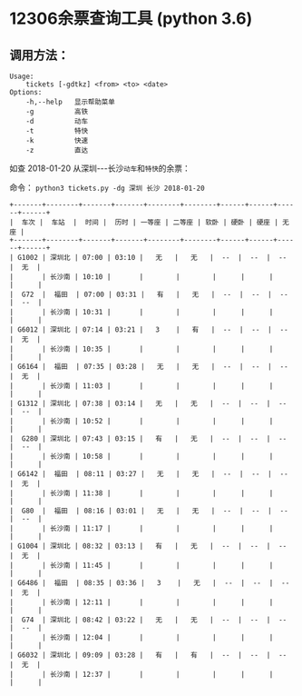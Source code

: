 # 12306余票查询工具 (python 3.6)
## 调用方法：

	Usage:
	    tickets [-gdtkz] <from> <to> <date>
	Options:
	    -h,--help   显示帮助菜单
	    -g          高铁
	    -d          动车
	    -t          特快
	    -k          快速
	    -z          直达


如查 2018-01-20 从深圳---长沙`动车`和`特快`的余票：

命令：
```python3 tickets.py -dg 深圳 长沙 2018-01-20```

```
+-------+--------+-------+-------+--------+--------+------+------+------+------+
|  车次 |  车站  |  时间 |  历时 | 一等座 | 二等座 | 软卧 | 硬卧 | 硬座 | 无座 |
+-------+--------+-------+-------+--------+--------+------+------+------+------+
| G1002 | 深圳北 | 07:00 | 03:10 |   无   |   无   |  --  |  --  |  --  |  无  |
|       | 长沙南 | 10:10 |       |        |        |      |      |      |      |
|  G72  |  福田  | 07:00 | 03:31 |   有   |   无   |  --  |  --  |  --  |  --  |
|       | 长沙南 | 10:31 |       |        |        |      |      |      |      |
| G6012 | 深圳北 | 07:14 | 03:21 |   3    |   有   |  --  |  --  |  --  |  无  |
|       | 长沙南 | 10:35 |       |        |        |      |      |      |      |
| G6164 |  福田  | 07:35 | 03:28 |   无   |   无   |  --  |  --  |  --  |  无  |
|       | 长沙南 | 11:03 |       |        |        |      |      |      |      |
| G1312 | 深圳北 | 07:38 | 03:14 |   无   |   无   |  --  |  --  |  --  |  --  |
|       | 长沙南 | 10:52 |       |        |        |      |      |      |      |
|  G280 | 深圳北 | 07:43 | 03:15 |   有   |   无   |  --  |  --  |  --  |  --  |
|       | 长沙南 | 10:58 |       |        |        |      |      |      |      |
| G6142 |  福田  | 08:11 | 03:27 |   无   |   无   |  --  |  --  |  --  |  无  |
|       | 长沙南 | 11:38 |       |        |        |      |      |      |      |
|  G80  |  福田  | 08:16 | 03:01 |   无   |   无   |  --  |  --  |  --  |  --  |
|       | 长沙南 | 11:17 |       |        |        |      |      |      |      |
| G1004 | 深圳北 | 08:32 | 03:13 |   有   |   无   |  --  |  --  |  --  |  无  |
|       | 长沙南 | 11:45 |       |        |        |      |      |      |      |
| G6486 |  福田  | 08:35 | 03:36 |   3    |   无   |  --  |  --  |  --  |  无  |
|       | 长沙南 | 12:11 |       |        |        |      |      |      |      |
|  G74  | 深圳北 | 08:42 | 03:22 |   无   |   无   |  --  |  --  |  --  |  --  |
|       | 长沙南 | 12:04 |       |        |        |      |      |      |      |
| G6032 | 深圳北 | 09:09 | 03:28 |   有   |   有   |  --  |  --  |  --  |  无  |
|       | 长沙南 | 12:37 |       |        |        |      |      |      |      |
```
